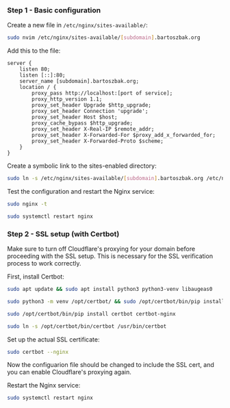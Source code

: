### Step 1 - Basic configuration

Create a new file in `/etc/nginx/sites-available/`:

```bash
sudo nvim /etc/nginx/sites-available/[subdomain].bartoszbak.org
```

Add this to the file:

```nginx
server {
    listen 80;
    listen [::]:80;
    server_name [subdomain].bartoszbak.org;
    location / {
        proxy_pass http://localhost:[port of service];
        proxy_http_version 1.1;
        proxy_set_header Upgrade $http_upgrade;
        proxy_set_header Connection 'upgrade';
        proxy_set_header Host $host;
        proxy_cache_bypass $http_upgrade;
        proxy_set_header X-Real-IP $remote_addr;
        proxy_set_header X-Forwarded-For $proxy_add_x_forwarded_for;
        proxy_set_header X-Forwarded-Proto $scheme;
    }
}
```

Create a symbolic link to the sites-enabled directory:

```bash
sudo ln -s /etc/nginx/sites-available/[subdomain].bartoszbak.org /etc/nginx/sites-enabled/
```

Test the configuration and restart the Nginx service:

```bash
sudo nginx -t
```

```bash
sudo systemctl restart nginx
```

### Step 2 - SSL setup (with Certbot)

Make sure to turn off Cloudflare's proxying for your domain before proceeding with the SSL setup. This is necessary for the SSL verification process to work correctly.

First, install Certbot:

```bash
sudo apt update && sudo apt install python3 python3-venv libaugeas0
```

```bash
sudo python3 -m venv /opt/certbot/ && sudo /opt/certbot/bin/pip install --upgrade pip
```

```bash
sudo /opt/certbot/bin/pip install certbot certbot-nginx
```

```bash
sudo ln -s /opt/certbot/bin/certbot /usr/bin/certbot
```

Set up the actual SSL certificate:

```bash
sudo certbot --nginx
```

Now the configuarion file should be changed to include the SSL cert, and you can enable Cloudflare's proxying again.

Restart the Nginx service:

```bash
sudo systemctl restart nginx
```
